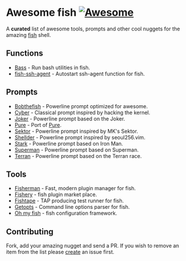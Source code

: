# Awesome fish [![Awesome][awesome-badge]][awesome-link]

A **curated** list of awesome tools, prompts and other cool nuggets for the amazing [fish] shell.

## Functions

- [Bass](https://github.com/edc/bass) - Run bash utilities in fish.
- [fish-ssh-agent](https://github.com/herrbischoff/fish-ssh-agent) - Autostart ssh-agent function for fish.

## Prompts

- [Bobthefish](https://github.com/oh-my-fish/theme-bobthefish) - Powerline prompt optimized for awesome.
- [Cyber](https://github.com/fishery/cyber) - Classical prompt inspired by hacking the kernel.
- [Joker](https://github.com/fishery/joker) - Powerline prompt based on the Joker.
- [Pure](https://github.com/rafaelrinaldi/pure) - Port of [Pure].
- [Sektor](https://github.com/fishery/sektor) - Powerline prompt inspired by MK's Sektor.
- [Shellder](https://github.com/simnalamburt/shellder) - Powerline prompt inspired by seoul256.vim.
- [Stark](https://github.com/fishery/stark) - Powerline prompt based on Iron Man.
- [Superman](https://github.com/fishery/superman) - Powerline prompt based on Superman.
- [Terran](https://github.com/fishery/terran) - Powerline prompt based on the Terran race.

## Tools

- [Fisherman](https://github.com/fisherman/fisherman) - Fast, modern plugin manager for fish.
- [Fishery](https://github.com/fishery) - fish plugin market place.
- [Fishtape](https://github.com/fishery/fishtape) - TAP producing test runner for fish.
- [Getopts](https://github.com/fishery/getopts) - Command line options parser for fish.
- [Oh my fish](https://github.com/oh-my-fish/oh-my-fish) - fish configuration framework.

## Contributing

Fork, add your amazing nugget and send a PR. If you wish to remove an item from the list please [create] an issue first.

[Awesome]: https://github.com/sindresorhus/awesome
[fish]: https://github.com/fish-shell/fish-shell
[create]: https://github.com/bucaran/awesome-fish/issues

[awesome-link]: https://github.com/sindresorhus/awesome
[awesome-badge]: https://cdn.rawgit.com/sindresorhus/awesome/d7305f38d29fed78fa85652e3a63e154dd8e8829/media/badge.svg
[Pure]: https://github.com/sindresorhus/pure
